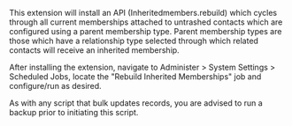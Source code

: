 This extension will install an API (Inheritedmembers.rebuild) which cycles through all current memberships attached to untrashed contacts which are configured using a parent membership type. Parent membership types are those which have a relationship type selected through which related contacts will receive an inherited membership.

After installing the extension, navigate to Administer > System Settings > Scheduled Jobs, locate the "Rebuild Inherited Memberships" job and configure/run as desired.

As with any script that bulk updates records, you are advised to run a backup prior to initiating this script.
